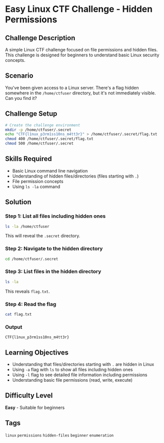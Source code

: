# Easy Linux CTF Challenge - Hidden Permissions

## Challenge Description
A simple Linux CTF challenge focused on file permissions and hidden files. This challenge is designed for beginners to understand basic Linux security concepts.

## Scenario
You've been given access to a Linux server. There's a flag hidden somewhere in the `/home/ctfuser` directory, but it's not immediately visible. Can you find it?

## Challenge Setup
```bash
# Create the challenge environment
mkdir -p /home/ctfuser/.secret
echo "CTF{l1nux_p3rm1ss10ns_m4tt3r}" > /home/ctfuser/.secret/flag.txt
chmod 400 /home/ctfuser/.secret/flag.txt
chmod 500 /home/ctfuser/.secret
```

## Skills Required
- Basic Linux command line navigation
- Understanding of hidden files/directories (files starting with `.`)
- File permission concepts
- Using `ls -la` command

## Solution

### Step 1: List all files including hidden ones
```bash
ls -la /home/ctfuser
```
This will reveal the `.secret` directory.

### Step 2: Navigate to the hidden directory
```bash
cd /home/ctfuser/.secret
```

### Step 3: List files in the hidden directory
```bash
ls -la
```
This reveals `flag.txt`.

### Step 4: Read the flag
```bash
cat flag.txt
```

### Output
```
CTF{l1nux_p3rm1ss10ns_m4tt3r}
```

## Learning Objectives
- Understanding that files/directories starting with `.` are hidden in Linux
- Using `-a` flag with `ls` to show all files including hidden ones
- Using `-l` flag to see detailed file information including permissions
- Understanding basic file permissions (read, write, execute)

## Difficulty Level
**Easy** - Suitable for beginners

## Tags
`linux` `permissions` `hidden-files` `beginner` `enumeration`
